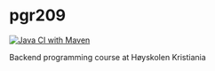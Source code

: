 # pgr209

[![Java CI with Maven](https://github.com/Kristiania-EDU/pgr209/actions/workflows/maven.yml/badge.svg?branch=main)](https://github.com/Kristiania-EDU/pgr209/actions/workflows/maven.yml)

Backend programming course at Høyskolen Kristiania

